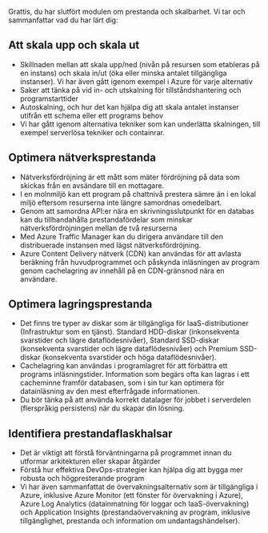 Grattis, du har slutfört modulen om prestanda och skalbarhet. Vi tar och sammanfattar vad du har lärt dig:

## <a name="scaling-up-and-scaling-out"></a>Att skala upp och skala ut

* Skillnaden mellan att skala upp/ned (nivån på resursen som etableras på en instans) och skala in/ut (öka eller minska antalet tillgängliga instanser). Vi har även gått igenom exempel i Azure för varje alternativ
* Saker att tänka på vid in- och utskalning för tillståndshantering och programstarttider
* Autoskalning, och hur det kan hjälpa dig att skala antalet instanser utifrån ett schema eller ett programs behov
* Vi har gått igenom alternativa tekniker som kan underlätta skalningen, till exempel serverlösa tekniker och containrar.

## <a name="optimize-network-performance"></a>Optimera nätverksprestanda

* Nätverksfördröjning är ett mått som mäter fördröjning på data som skickas från en avsändare till en mottagare.
* I en molnmiljö kan ett program på chattnivå prestera sämre än i en lokal miljö eftersom resurserna inte längre samordnas omedelbart.
* Genom att samordna API:er nära en skrivningsslutpunkt för en databas kan du tillhandahålla prestandafördelar som minskar nätverksfördröjningen mellan de två resurserna
* Med Azure Traffic Manager kan du dirigera användare till den distribuerade instansen med lägst nätverksfördröjning.
* Azure Content Delivery nätverk (CDN) kan användas för att avlasta beräkning från huvudprogrammet och påskynda inläsningen av program genom cachelagring av innehåll på en CDN-gränsnod nära en användare.

## <a name="optimize-storage-performance"></a>Optimera lagringsprestanda

* Det finns tre typer av diskar som är tillgängliga för IaaS-distributioner (Infrastruktur som en tjänst). Standard HDD-diskar (inkonsekventa svarstider och lägre dataflödesnivåer), Standard SSD-diskar (konsekventa svarstider och lägre dataflödesnivåer) och Premium SSD-diskar (konsekventa svarstider och höga dataflödesnivåer).
* Cachelagring kan användas i programlagret för att förbättra ett programs inläsningstider. Information som begärs ofta kan lagras i ett cacheminne framför databasen, som i sin tur kan optimera för datainläsning av den mest efterfrågade informationen.
* Du bör tänka på att använda korrekt datalager för jobbet i serverdelen (flerspråkig persistens) när du skapar din lösning.

## <a name="identify-performance-bottlenecks"></a>Identifiera prestandaflaskhalsar

* Det är viktigt att förstå förväntningarna på programmet innan du utformar arkitekturen eller skapar åtgärder
* Förstå hur effektiva DevOps-strategier kan hjälpa dig att bygga mer robusta och högpresterande program
* Vi har även sammanfattat de övervakningsalternativ som är tillgängliga i Azure, inklusive Azure Monitor (ett fönster för övervakning i Azure), Azure Log Analytics (datainmatning för loggar och IaaS-övervakning) och Application Insights (prestandaövervakning av program, inklusive tillgänglighet, prestanda och information om undantagshändelser).
